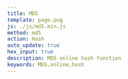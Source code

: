 ```yaml
---
title: MD5
template: page.pug
js: ./js/md5.min.js
method: md5
action: Hash
auto_update: true
hex_input: true
description: MD5 online hash function
keywords: MD5,online,hash
---
```

